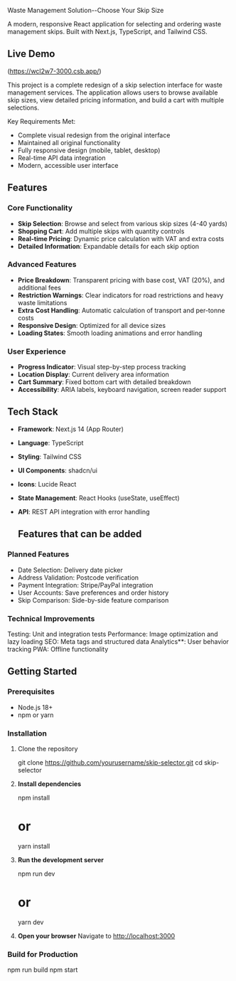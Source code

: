 Waste Management Solution--Choose Your Skip Size

A modern, responsive React application for selecting and ordering waste management skips. Built with Next.js, TypeScript, and Tailwind CSS.

## Live Demo
(https://wcl2w7-3000.csb.app/) 




This project is a complete redesign of a skip selection interface for waste management services. The application allows users to browse available skip sizes, view detailed pricing information, and build a cart with multiple selections.

 Key Requirements Met:
- Complete visual redesign from the original interface
- Maintained all original functionality
- Fully responsive design (mobile, tablet, desktop)
- Real-time API data integration
- Modern, accessible user interface

## Features

### Core Functionality
- **Skip Selection**: Browse and select from various skip sizes (4-40 yards)
- **Shopping Cart**: Add multiple skips with quantity controls
- **Real-time Pricing**: Dynamic price calculation with VAT and extra costs
- **Detailed Information**: Expandable details for each skip option

### Advanced Features
- **Price Breakdown**: Transparent pricing with base cost, VAT (20%), and additional fees
- **Restriction Warnings**: Clear indicators for road restrictions and heavy waste limitations
- **Extra Cost Handling**: Automatic calculation of transport and per-tonne costs
- **Responsive Design**: Optimized for all device sizes
- **Loading States**: Smooth loading animations and error handling

### User Experience
- **Progress Indicator**: Visual step-by-step process tracking
- **Location Display**: Current delivery area information
- **Cart Summary**: Fixed bottom cart with detailed breakdown
- **Accessibility**: ARIA labels, keyboard navigation, screen reader support

##  Tech Stack

- **Framework**: Next.js 14 (App Router)
- **Language**: TypeScript
- **Styling**: Tailwind CSS
- **UI Components**: shadcn/ui
- **Icons**: Lucide React
- **State Management**: React Hooks (useState, useEffect)
- **API**: REST API integration with error handling


  ##  Features that can be added

### Planned Features
-  Date Selection: Delivery date picker
-  Address Validation: Postcode verification
-  Payment Integration: Stripe/PayPal integration
-  User Accounts: Save preferences and order history
-  Skip Comparison: Side-by-side feature comparison

### Technical Improvements
Testing: Unit and integration tests
Performance: Image optimization and lazy loading
SEO: Meta tags and structured data
Analytics**: User behavior tracking
PWA: Offline functionality

## Getting Started

### Prerequisites
- Node.js 18+ 
- npm or yarn

### Installation

1. Clone the repository
  
   git clone https://github.com/yourusername/skip-selector.git
   cd skip-selector


2. **Install dependencies**
 
   npm install 
   # or
   yarn install
   

3. **Run the development server**
   
   npm run dev
   # or
   yarn dev
4. **Open your browser**
   Navigate to [http://localhost:3000](http://localhost:3000)

### Build for Production


npm run build
npm start








